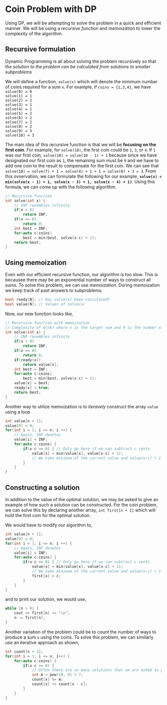 # Coin Problem with DP
Using DP, we will be attempting to solve the problem in a quick and efficient manner. We will be using a *recursive function* and *memoization* to lower the complexity of the algorithm.

## Recursive formulation
Dynamic Programming is all about solving the problem recursively so that *the solution to the problem can be calculated from solutions to smaller subproblems*

We will define a function, ```solve(x)``` which will denote the minimum number of coins required for a sum ```x```. For example, if ```coins = {1,3,4}```, we have
<br/> ```solve(0) = 0```
<br/> ```solve(1) = 1```
<br/> ```solve(2) = 2```
<br/> ```solve(3) = 1```
<br/> ```solve(4) = 1```
<br/> ```solve(5) = 2```
<br/> ```solve(6) = 2```
<br/> ```solve(7) = 2```
<br/> ```solve(8) = 2```
<br/> ```solve(9) = 3```
<br/> ```solve(10) = 3```

The main idea of this recursive function is that we will be **focusing on the first coin**. For example, for ```solve(10)```, the first coin could be ```1```, ```3```, or ```4```. If ```1``` was our first coin, ```solve(10) = solve(10 - 1) + 1``` because since we have designated our first coin as ```1```, the remaining sum must be ```9``` and we have to add one coin to the result to compensate for the first coin. We can see that ```solve(10) = solve(7) + 1 = solve(4) + 1 + 1 = solve(0) + 3 = 3```. From this ovservation, we can formulate the following for our example, **```solve(x) = min(solve(x - 1) + 1, solve(x - 3) + 1, solve(x - 4) + 1)```**. Using this formula, we can come up with the following algorithm.

```cpp
// Recursive function
int solve(int x) {
    // INF resembles infinite
    if(x < 0) 
        return INF;
    if(x == 0)
        return 0;
    int best = INF;
    for(auto c:coins) 
        best = min(best, solve(x-c) + 1);
    return best;
}
```

## Using memoization
Even with our efficient recursive function, our algorithm is too slow. This is becausee there may be an exponential number of ways to construct all sums. To solve this problem, we can use *memoization*. During memoization we keep track of past answers to subproblems.
```cpp
bool ready[N]; // Has solve(x) been calculated?
bool value[N]; // Values of solve(x)
```

Now, our new function looks like,
```cpp
// Recursive function with memoization
// Complexity of O(nk) where n is the target sum and k is the number of coins
int solve(int x) {
    // INF resembles infinite
    if(x < 0) 
        return INF;
    if(x == 0)
        return 0;
    if(ready(x))
        return value[x];
    int best = INF;
    for(auto c:coins) 
        best = min(best, solve(x-c) + 1);
    value[x] = best;
    ready[x] = true;
    return best;
}
```

Another way to utilize memoization is to *iteravely* construct the array ```value``` using a loop
```cpp
int value[n + 1];
value[0] = 0;
for(int i = 1; i <= n; i ++) {
    // Again, INF denotes 
    value[i] = INF;
    for(auto c:coins) {
        if(x-c >= 0) { // Only go here if we can subtract c cents
            value[x] = min(value[x], value[x-c] + 1);
            // We take minimum of the current value and value(x-c) + 1 coin
        }
    }
}
```

## Constructing a solution
In addition to the value of the optimal solution, we may be asked to give an example of how such a solution can be constructed. For the coin problem, we can solve this by declaring another array, ```int first[n + 1]``` which will hold the first coin for the optimal solution.

We would have to modify our algorithm to,
```cpp
int value[n + 1];
value[0] = 0;
for(int i = 1; i <= n; i ++) {
    // Again, INF denotes 
    value[i] = INF;
    for(auto c:coins) {
        if(x-c >= 0) { // Only go here if we can subtract c cents
            value[x] = min(value[x], value[x-c] + 1);
            // We take minimum of the current value and value(x-c) + 1 coin
            first[x] = c;
        }
    }
}
```

and to print our solution, we would use,
```cpp
while (n > 0) {
    cout << first[n] << "\n";
    n -= first[n];
}
```

Another variation of the problem could be to count the number of ways to produce a sum ```x``` using the coins. To solve this problem, we can similarly use an iterative approach as shown,
```cpp
int count[n + 1];
for(int i = 1; i <= n; i++) {
    for(auto c:coins) {
        if(x-c >= 0) {
            // Often there are so many solutions that we are asked to give our answer in mod m
            int m = pow(10, 9) + 7;
            count[x] %= m;
            count[x] += count[x - c];
        }
    }
}
```
